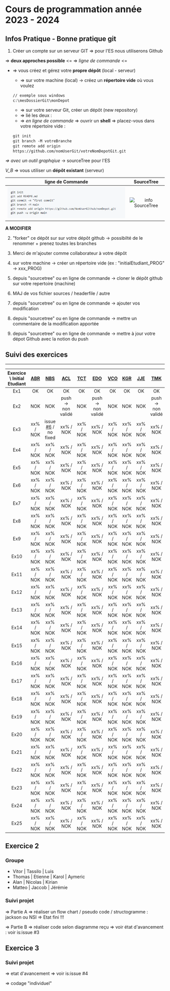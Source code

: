 # Cours de programmation année 2023 - 2024 
## Infos Pratique - Bonne pratique git

1. Créer un compte sur un serveur GIT => pour l'ES nous utiliserons <span sytle="color: #FF0000">Github</span>
	
=> **deux approches possible** <= 
=> *ligne de commande* <= 
* => vous créez et gérez votre **propre dépôt** (local - serveur)
 
	* => sur votre machine (local) -> créez un **répertoire vide** où vous voulez
	```
	// exemple sous windows 
	c:\mesDossierGit\monDepot 
	```
	* => sur votre serveur Git, créer un dépôt (new repository) 
	* => lié les deux :  
	* => *en ligne de commande* => ouvrir un **shell** => placez-vous dans votre répertoire vide :  
		
	```
	git init
	git branch -M votreBranche
	git remote add origin https://github.com/nomUserGit/votreNomDepotGit.git
	```

*=> avec un outil graphqiue* -> sourceTree pour l'ES 
	

*V_B* => vous utiliser un **dépôt existant** (serveur) 


| **ligne de Commande**  | **SourceTree**  |
|:---:|:---:| 
| ![cmd Git](/doc/cmdGitBasic.PNG) | ![info SourceTree]() | 
  
	

**A MODIFIER**  	

2. "forker" ce dépôt sur sur votre dépôt github -> possibilté de le renommer + prenez toutes les branches
3. Merci de m'ajouter comme collaborateur à votre dépôt  
3. sur votre machine -> créer un répertoire vide (ex : "initialEtudiant_PROG" -> xxx_PROG) 
4. depuis "sourcetree" ou en ligne de commande -> cloner le dépôt github sur votre repertoire (machine) 

5. MAJ de vos fichier sources / headerfile / autre 
6. depuis "sourcetree" ou en ligne de commande -> ajouter vos modification 
7. depuis "sourcetree" ou en ligne de commande -> mettre un commentaire de la modification apportée  
8. depuis "sourcetree" ou en ligne de commande -> mettre à jour votre dépot Github avec la notion du push  

## Suivi des exercices 
---

| Exercice \ Initial Etudiant | **[ABR](https://github.com/AlanBadertscher)** | **[NBS](https://github.com/NicolasBessson)** | **[ACL](https://github.com/Sweedy3960)** | **[TCT](https://github.com/Tass1l0)** | **[EDO](https://github.com/etideoliveira)** | **[VCO](https://github.com/kediven)** | **[KGR](https://github.com/Kazanaris)** | **[JJE](https://github.com/SwissMaverick)** | **[TMK](https://github.com/ThomasMlynek)** | **[LPI](https://github.com/luisalexanderP)** | **[MSI](https://github.com/MatteoStefanelli)** | **[KSA](https://github.com/Isand159)** | **[JBN](https://github.com/blitshteynjacobES)** |
|:---:|:---:|:---:|:---:|:---:|:---:|:---:|:---:|:---:|:---:|:---:|:---:|:---:|:---:|
| Ex1 | OK | OK| OK | OK | OK | OK | OK | OK | OK | OK | OK | OK | OK | 
| Ex2 | NOK | NOK | push -> non validé | NOK | push -> non validé | NOK | NOK | NOK | push -> non validé | NOK | NOK | push -> non validé | NOK | 
| Ex3 | xx% / NOK |  issue [#6]() / no fixed |xx% / NOK|xx% / NOK|xx% / NOK|xx% / NOK|xx% / NOK|xx% / NOK|xx% / NOK|xx% / NOK|xx% / NOK|xx% / NOK|xx% / NOK| 
| Ex4 | xx% / NOK |xx% / NOK|xx% / NOK|xx% / NOK|xx% / NOK|xx% / NOK|xx% / NOK|xx% / NOK|xx% / NOK|xx% / NOK|xx% / NOK|xx% / NOK|xx% / NOK| 
| Ex5 | xx% / NOK |xx% / NOK|xx% / NOK|xx% / NOK|xx% / NOK|xx% / NOK|xx% / NOK|xx% / NOK|xx% / NOK|xx% / NOK|xx% / NOK|xx% / NOK|xx% / NOK| 
| Ex6 | xx% / NOK |xx% / NOK|xx% / NOK|xx% / NOK|xx% / NOK|xx% / NOK|xx% / NOK|xx% / NOK|xx% / NOK|xx% / NOK|xx% / NOK|xx% / NOK|xx% / NOK| 
| Ex7 | xx% / NOK |xx% / NOK|xx% / NOK|xx% / NOK|xx% / NOK|xx% / NOK|xx% / NOK|xx% / NOK|xx% / NOK|xx% / NOK|xx% / NOK|xx% / NOK|xx% / NOK| 
| Ex8 | xx% / NOK |xx% / NOK|xx% / NOK|xx% / NOK|xx% / NOK|xx% / NOK|xx% / NOK|xx% / NOK|xx% / NOK|xx% / NOK|xx% / NOK|xx% / NOK|xx% / NOK| 
| Ex9 | xx% / NOK |xx% / NOK|xx% / NOK|xx% / NOK|xx% / NOK|xx% / NOK|xx% / NOK|xx% / NOK|xx% / NOK|xx% / NOK|xx% / NOK|xx% / NOK|xx% / NOK| 
| Ex10 | xx% / NOK |xx% / NOK|xx% / NOK|xx% / NOK|xx% / NOK|xx% / NOK|xx% / NOK|xx% / NOK|xx% / NOK|xx% / NOK|xx% / NOK|xx% / NOK|xx% / NOK| 
| Ex11 | xx% / NOK |xx% / NOK|xx% / NOK|xx% / NOK|xx% / NOK|xx% / NOK|xx% / NOK|xx% / NOK|xx% / NOK|xx% / NOK|xx% / NOK|xx% / NOK|xx% / NOK| 
| Ex12 | xx% / NOK |xx% / NOK|xx% / NOK|xx% / NOK|xx% / NOK|xx% / NOK|xx% / NOK|xx% / NOK|xx% / NOK|xx% / NOK|xx% / NOK|xx% / NOK|xx% / NOK| 
| Ex13 | xx% / NOK |xx% / NOK|xx% / NOK|xx% / NOK|xx% / NOK|xx% / NOK|xx% / NOK|xx% / NOK|xx% / NOK|xx% / NOK|xx% / NOK|xx% / NOK|xx% / NOK| 
| Ex14 | xx% / NOK |xx% / NOK|xx% / NOK|xx% / NOK|xx% / NOK|xx% / NOK|xx% / NOK|xx% / NOK|xx% / NOK|xx% / NOK|xx% / NOK|xx% / NOK|xx% / NOK| 
| Ex15 | xx% / NOK |xx% / NOK|xx% / NOK|xx% / NOK|xx% / NOK|xx% / NOK|xx% / NOK|xx% / NOK|xx% / NOK|xx% / NOK|xx% / NOK|xx% / NOK|xx% / NOK| 
| Ex16 | xx% / NOK |xx% / NOK|xx% / NOK|xx% / NOK|xx% / NOK|xx% / NOK|xx% / NOK|xx% / NOK|xx% / NOK|xx% / NOK|xx% / NOK|xx% / NOK|xx% / NOK| 
| Ex17 | xx% / NOK |xx% / NOK|xx% / NOK|xx% / NOK|xx% / NOK|xx% / NOK|xx% / NOK|xx% / NOK|xx% / NOK|xx% / NOK|xx% / NOK|xx% / NOK|xx% / NOK| 
| Ex18 | xx% / NOK |xx% / NOK|xx% / NOK|xx% / NOK|xx% / NOK|xx% / NOK|xx% / NOK|xx% / NOK|xx% / NOK|xx% / NOK|xx% / NOK|xx% / NOK|xx% / NOK| 
| Ex19 | xx% / NOK |xx% / NOK|xx% / NOK|xx% / NOK|xx% / NOK|xx% / NOK|xx% / NOK|xx% / NOK|xx% / NOK|xx% / NOK|xx% / NOK|xx% / NOK|xx% / NOK| 
| Ex20 | xx% / NOK |xx% / NOK|xx% / NOK|xx% / NOK|xx% / NOK|xx% / NOK|xx% / NOK|xx% / NOK|xx% / NOK|xx% / NOK|xx% / NOK|xx% / NOK|xx% / NOK| 
| Ex21 | xx% / NOK |xx% / NOK|xx% / NOK|xx% / NOK|xx% / NOK|xx% / NOK|xx% / NOK|xx% / NOK|xx% / NOK|xx% / NOK|xx% / NOK|xx% / NOK|xx% / NOK| 
| Ex22 | xx% / NOK |xx% / NOK|xx% / NOK|xx% / NOK|xx% / NOK|xx% / NOK|xx% / NOK|xx% / NOK|xx% / NOK|xx% / NOK|xx% / NOK|xx% / NOK|xx% / NOK| 
| Ex23 | xx% / NOK |xx% / NOK|xx% / NOK|xx% / NOK|xx% / NOK|xx% / NOK|xx% / NOK|xx% / NOK|xx% / NOK|xx% / NOK|xx% / NOK|xx% / NOK|xx% / NOK| 
| Ex24 | xx% / NOK |xx% / NOK|xx% / NOK|xx% / NOK|xx% / NOK|xx% / NOK|xx% / NOK|xx% / NOK|xx% / NOK|xx% / NOK|xx% / NOK|xx% / NOK|xx% / NOK| 
| Ex25 | xx% / NOK |xx% / NOK|xx% / NOK|xx% / NOK|xx% / NOK|xx% / NOK|xx% / NOK|xx% / NOK|xx% / NOK|xx% / NOK|xx% / NOK|xx% / NOK|xx% / NOK| 

## Exercice 2
### Groupe
* Vitor | Tassilo | Luis 
* Thomas | Etienne | Karol | Aymeric 
* Alan | Nicolas | Kirian  
* Matteo | Jaccob | Jérémie   

### Suivi projet
=> Partie A => réaliser un flow chart / pseudo code / structogramme : jackson ou NSI => Etat fini !!!

=> Partie B => réaliser code selon diagramme reçu => voir état d'avancement : voir is:issue #3

## Exercice 3
### Suivi projet
=> etat d'avancement => voir is:issue #4

=> codage "individuel" 




